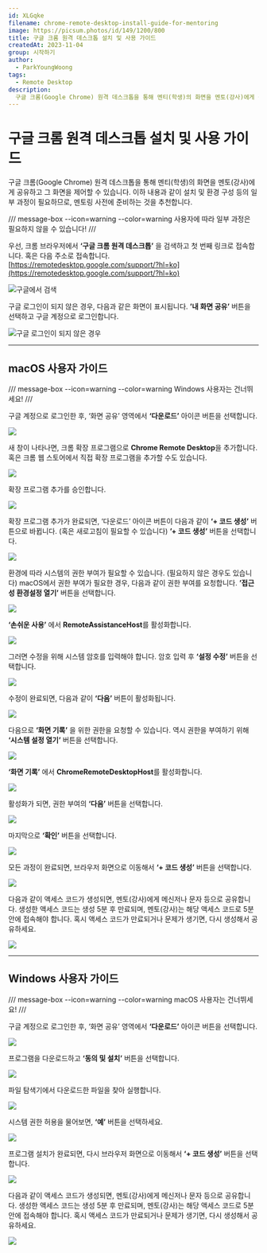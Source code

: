 ```yaml
---
id: XLGqke
filename: chrome-remote-desktop-install-guide-for-mentoring
image: https://picsum.photos/id/149/1200/800
title: 구글 크롬 원격 데스크톱 설치 및 사용 가이드
createdAt: 2023-11-04
group: 시작하기
author: 
  - ParkYoungWoong
tags:
  - Remote Desktop
description: 
  구글 크롬(Google Chrome) 원격 데스크톱을 통해 멘티(학생)의 화면을 멘토(강사)에게 공유하고 그 화면을 제어할 수 있습니다. 설치 및 환경 구성 등의 일부 과정이 필요하므로, 멘토링 사전에 준비하는 것을 추천합니다.
---
```


# 구글 크롬 원격 데스크톱 설치 및 사용 가이드

구글 크롬(Google Chrome) 원격 데스크톱을 통해 멘티(학생)의 화면을 멘토(강사)에게 공유하고 그 화면을 제어할 수 있습니다.
이하 내용과 같이 설치 및 환경 구성 등의 일부 과정이 필요하므로, 멘토링 사전에 준비하는 것을 추천합니다.

/// message-box --icon=warning --color=warning
사용자에 따라 일부 과정은 필요하지 않을 수 있습니다!
///

우선, 크롬 브라우저에서 **‘구글 크롬 원격 데스크톱’** 을 검색하고 첫 번째 링크로 접속합니다.
혹은 다음 주소로 접속합니다.
[https://remotedesktop.google.com/support/?hl=ko](https://remotedesktop.google.com/support/?hl=ko)

![구글에서 검색](./assets/s1.JPG)

구글 로그인이 되지 않은 경우, 다음과 같은 화면이 표시됩니다.
**’내 화면 공유’** 버튼을 선택하고 구글 계정으로 로그인합니다.

![구글 로그인이 되지 않은 경우](./assets/s2.JPG)

---

## macOS 사용자 가이드

/// message-box --icon=warning --color=warning
Windows 사용자는 건너뛰세요!
///

구글 계정으로 로그인한 후,
‘화면 공유’ 영역에서 **‘다운로드’** 아이콘 버튼을 선택합니다.

![](./assets/s3.JPG)

새 창이 나타나면, 크롬 확장 프로그램으로 **Chrome Remote Desktop**을 추가합니다.
혹은 크롬 웹 스토어에서 직접 확장 프로그램을 추가할 수도 있습니다.

![](./assets/s4.JPG)

확장 프로그램 추가를 승인합니다.

![](./assets/s5.JPG)

확장 프로그램 추가가 완료되면, ‘다운로드’ 아이콘 버튼이 다음과 같이 **‘+ 코드 생성’** 버튼으로 바뀝니다. (혹은 새로고침이 필요할 수 있습니다)
**’+ 코드 생성’** 버튼을 선택합니다.

![](./assets/s6.JPG)

환경에 따라 시스템의 권한 부여가 필요할 수 있습니다. (필요하지 않은 경우도 있습니다)
macOS에서 권한 부여가 필요한 경우, 다음과 같이 권한 부여를 요청합니다.
**’접근성 환경설정 열기’** 버튼을 선택합니다.

![](./assets/s7.JPG)

**‘손쉬운 사용’** 에서 **RemoteAssistanceHost**를 활성화합니다.

![](./assets/s8.JPG)

그러면 수정을 위해 시스템 암호를 입력해야 합니다.
암호 입력 후 **‘설정 수정’** 버튼을 선택합니다.

![](./assets/s9.JPG)

수정이 완료되면, 다음과 같이 **‘다음’** 버튼이 활성화됩니다.

![](./assets/s10.JPG)

다음으로 **‘화면 기록’** 을 위한 권한을 요청할 수 있습니다.
역시 권한을 부여하기 위해 **‘시스템 설정 열기’** 버튼을 선택합니다.

![](./assets/s11.JPG)

**‘화면 기록’** 에서 **ChromeRemoteDesktopHost**를 활성화합니다.

![](./assets/s12.JPG)

활성화가 되면, 권한 부여의 **‘다음’** 버튼을 선택합니다.

![](./assets/s13.JPG)

마지막으로 **‘확인’** 버튼을 선택합니다.

![](./assets/s14.JPG)

모든 과정이 완료되면, 브라우저 화면으로 이동해서 **‘+ 코드 생성’** 버튼을 선택합니다.

![](./assets/s6.JPG)

다음과 같이 액세스 코드가 생성되면, 멘토(강사)에게 메신저나 문자 등으로 공유합니다.
생성한 액세스 코드는 생성 5분 후 만료되며, 멘토(강사)는 해당 액세스 코드로 5분 안에 접속해야 합니다.
혹시 액세스 코드가 만료되거나 문제가 생기면, 다시 생성해서 공유하세요.

![](./assets/s15.JPG)

---

## Windows 사용자 가이드

/// message-box --icon=warning --color=warning
macOS 사용자는 건너뛰세요!
///

구글 계정으로 로그인한 후,
‘화면 공유’ 영역에서 **‘다운로드’** 아이콘 버튼을 선택합니다.

![](./assets/s16.JPG)

프로그램을 다운로드하고 **‘동의 및 설치’** 버튼을 선택합니다.

![](./assets/s17.JPG)

파일 탐색기에서 다운로드한 파일을 찾아 실행합니다.

![](./assets/s18.JPG)

시스템 권한 허용을 물어보면, **‘예’** 버튼을 선택하세요.

![](./assets/s19.JPG)

프로그램 설치가 완료되면, 다시 브라우저 화면으로 이동해서 **‘+ 코드 생성’** 버튼을 선택합니다.

![](./assets/s20.JPG)

다음과 같이 액세스 코드가 생성되면, 멘토(강사)에게 메신저나 문자 등으로 공유합니다.
생성한 액세스 코드는 생성 5분 후 만료되며, 멘토(강사)는 해당 액세스 코드로 5분 안에 접속해야 합니다.
혹시 액세스 코드가 만료되거나 문제가 생기면, 다시 생성해서 공유하세요.

![](./assets/s21.JPG)